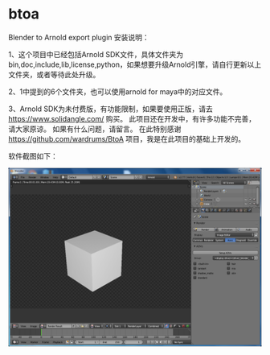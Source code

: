 # btoa
Blender to Arnold export plugin
安装说明：

1、这个项目中已经包括Arnold SDK文件，具体文件夹为bin,doc,include,lib,license,python，如果想要升级Arnold引擎，请自行更新以上文件夹，或者等待此处升级。

2、1中提到的6个文件夹，也可以使用arnold for maya中的对应文件。

3、Arnold SDK为未付费版，有功能限制，如果要使用正版，请去 https://www.solidangle.com/ 购买。
此项目还在开发中，有许多功能不完善，请大家原谅。
如果有什么问题，请留言。
在此特别感谢 https://github.com/wardrums/BtoA 项目，我是在此项目的基础上开发的。

软件截图如下：

<img src="https://raw.githubusercontent.com/noxman/btoa/master/screenshot/arnold_screen_01.png">